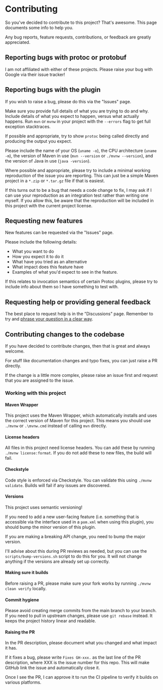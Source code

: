 # Contributing

So you've decided to contribute to this project? That's awesome. This page documents some info
to help you.

Any bug reports, feature requests, contributions, or feedback are greatly appreciated.

## Reporting bugs with protoc or protobuf

I am not affiliated with either of these projects. Please raise your bug with Google via their
issue tracker!

## Reporting bugs with the plugin

If you wish to raise a bug, please do this via the "Issues" page.

Make sure you provide full details of what you are trying to do and why. Include details of
what you expect to happen, versus what actually happens. Run `mvn` or `mvnw` in your project
with the `--errors` flag to get full exception stacktraces.

If possible and appropriate, try to show `protoc` being called directly and producing the output you
expect.

Please include the name of your OS (`uname -o`), the CPU architecture (`uname -m`), the version
of Maven in use (`mvn --version` or `./mvnw --version`), and the version of Java in use
(`java -version`).

Where possible and appropriate, please try to include a minimal working reproduction
of the issue you are reporting. This can just be a simple Maven project in a `*.zip` or
`*.tar.gz` file if that is easiest.

If this turns out to be a bug that needs a code change to fix, I may ask if I can use your
reproduction as an integration test rather than writing one myself. If you allow this, be aware that
the reproduction will be included in this project with the current project license.

## Requesting new features

New features can be requested via the "Issues" page.

Please include the following details:

- What you want to do
- How you expect it to do it
- What have you tried as an alternative
- What impact does this feature have
- Examples of what you'd expect to see in the feature.

If this relates to invocation semantics of certain Protoc plugins, please try to include info about
them so I have something to test with.

## Requesting help or providing general feedback

The best place to request help is in the "Discussions" page. Remember to try and [phrase your question
in a clear way](https://www.freecodecamp.org/news/how-to-ask-good-questions-as-a-developer-9f71ff809b63/).

## Contributing changes to the codebase

If you have decided to contribute changes, then that is great and always welcome.

For stuff like documentation changes and typo fixes, you can just raise a PR directly.

If the change is a little more complex, please raise an issue first and request that you are assigned
to the issue.

### Working with this project

#### Maven Wrapper

This project uses the Maven Wrapper, which automatically installs and uses the correct version of Maven
for this project. This means you should use `./mvnw` or `.\mvnw.cmd` instead of calling `mvn` directly.

#### License headers

All files in this project need license headers. You can add these by running
`./mvnw license:format`. If you do not add these to new files, the build will fail.

#### Checkstyle

Code style is enforced via Checkstyle. You can validate this using `./mvnw validate`. Builds will fail
if any issues are discovered.

#### Versions

This project uses semantic versioning!

If you need to add a new user-facing feature (i.e. something that is accessible via the interface used in
a `pom.xml` when using this plugin), you should bump the minor version of this plugin.

If you are making a breaking API change, you need to bump the major version.

I'll advise about this during PR reviews as needed, but you can use the `scripts/bump-versions.sh` script
to do this for you. It will not change anything if the versions are already set up correctly.

#### Making sure it builds

Before raising a PR, please make sure your fork works by running `./mvnw clean verify` locally.

#### Commit hygiene

Please avoid creating merge commits from the main branch to your branch. If you need to pull in upstream
changes, please use `git rebase` instead. It keeps the project history linear and readable.

#### Raising the PR

In the PR description, please document what you changed and what impact it has.

If it fixes a bug, please write `Fixes GH-xxx.` as the last line of the PR description, where XXX is
the issue number for this repo. This will make GitHub link the issue and automatically close it.

Once I see the PR, I can approve it to run the CI pipeline to verify it builds on various platforms.


